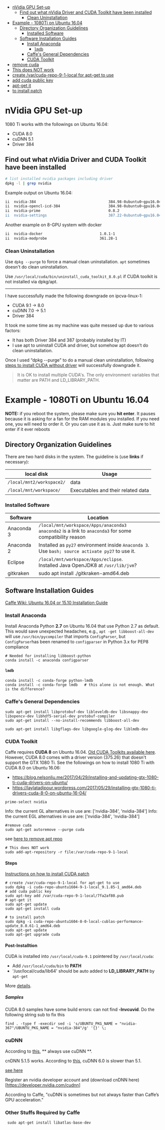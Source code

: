 <!-- TOC -->

- [nVidia GPU Set-up](#nvidia-gpu-set-up)
    - [Find out what nVidia Driver and CUDA Toolkit have been installed](#find-out-what-nvidia-driver-and-cuda-toolkit-have-been-installed)
        - [Clean Uninstallation](#clean-uninstallation)
- [Example - 1080Ti on Ubuntu 16.04](#example---1080ti-on-ubuntu-1604)
    - [Directory Organization Guidelines](#directory-organization-guidelines)
        - [Installed Software](#installed-software)
    - [Software Installation Guides](#software-installation-guides)
        - [Install Anaconda](#install-anaconda)
            - [`lmdb`](#lmdb)
        - [Caffe's General Dependencies](#caffes-general-dependencies)
        - [CUDA Toolkit](#cuda-toolkit)
- [remove cuda](#remove-cuda)
- [This does NOT work](#this-does-not-work)
- [create /var/cuda-repo-9-1-local for apt-get to use](#create-varcuda-repo-9-1-local-for-apt-get-to-use)
- [add cuda public key](#add-cuda-public-key)
- [apt-get it](#apt-get-it)
- [to install patch](#to-install-patch)

<!-- /TOC -->

# nVidia GPU Set-up

1080 Ti works with the followings on Ubuntu 16.04:
- CUDA 8.0
- cuDNN 5.1
- Driver 384

## Find out what nVidia Driver and CUDA Toolkit have been installed

```sh
# list installed nvidia packages including driver
dpkg -l | grep nvidia
```

Example output on Ubuntu 16.04:
```sh
ii  nvidia-384                                 384.98-0ubuntu0~gpu16.04.1                   amd64        NVIDIA binary driver - version 384.98
ii  nvidia-opencl-icd-384                      384.98-0ubuntu0~gpu16.04.1                   amd64        NVIDIA OpenCL ICD
ii  nvidia-prime                               0.8.2                                        amd64        Tools to enable NVIDIA's Prime
ii  nvidia-settings                            387.22-0ubuntu0~gpu16.04.1                   amd64        Tool for configuring the NVIDIA graphics driver
```

Another example on 8-GPU system with docker
```sh
ii  nvidia-docker                          1.0.1-1                                      amd64        NVIDIA Docker container tools
ii  nvidia-modprobe                        361.28-1                                     amd64        utility to load NVIDIA kernel modules and create device nodes
```

### Clean Uninstallation

Use `dpkg --purge` to force a manual clean uninstallation. `apt` sometimes doesn't do clean uninstallation.

Use `/usr/local/cuda/bin/uninstall_cuda_toolkit_8.0.pl` if CUDA toolkit is not installed via dpkg/apt.

-----------------------------------------------------------------
I have successfully made the following downgrade on ipcva-linux-1:
- CUDA 9.1 -> 8.0
- cuDNN 7.0 -> 5.1
- Driver 384

It took me some time as my machine was quite messed up due to various factors:
- It has both Driver 384 and 387 (probably installed by IT)
- I use apt to uninstall CUDA and driver, but somehow apt doesn’t do clean uninstallation.

Once I used “dpkg --purge" to do a manual clean uninstallation,  following [steps to install CUDA without driver](https://laylatadjpour.wordpress.com/2017/05/29/installing-gtx-1080-ti-drivers-cuda-8-0-on-ubuntu-16-04/) will successfully downgrade it.
> It is OK to install multiple CUDA's. The only environment variables that matter are PATH and LD_LIBRARY_PATH. 

# Example - 1080Ti on Ubuntu 16.04

**NOTE:** if you reboot the system, please make sure you **hit enter**. It pauses because it is asking for a fan for the RAM modules you installed. If you need one, you will need to order it. Or you can use it as is. Just make sure to hit enter if it ever reboots

## Directory Organization Guidelines
There are two hard disks in the system. The guideline is (use **links** if necessary):

| local disk | Usage
|------------|---------------------
|`/local/mnt2/workspace2/`| data
|`/local/mnt/workspace/`| Executables and their related data

### Installed Software
| Software | Location
|------------|---------------------
|Anaconda 3| `/local/mnt/workspace/Apps/anaconda3`<br> `anaconda2` is a link to `anaconda3` for some compatibility reason
|Anaconda 2| Installed as `py27` environment inside `Anaconda 3`. <br> Use `bash; source activate py27` to use it.
|Eclipse | `/local/mnt/workspace/Apps/eclipse`. <br> Installed Java OpenJDK8 at `/usr/lib/jvm`?
|gitkraken |sudo apt install ./gitkraken-amd64.deb


## Software Installation Guides
[Caffe Wiki: Ubuntu 16.04 or 15.10 Installation Guide](https://github.com/BVLC/caffe/wiki/Ubuntu-16.04-or-15.10-Installation-Guide)

### Install Anaconda

Install Anaconda Python **2.7** on Ubuntu 16.04 that use Python 2.7 as default. This would save unexpected headaches, e.g., `apt -get libboost-all-dev` will use `/usr/bin/pycompiler` that imports `ConfigParser`, but `ConfigParser`has been renamed to `configparser` in Python 3.x for PEP8 compliance

``` shell
# Needed for installing libboost-python
conda install -c anaconda configparser
```
#### `lmdb`

```shell
conda install -c conda-forge python-lmdb
conda install -c conda-forge lmdb   # this alone is not enough. What is the difference?
```

### Caffe's General Dependencies

```shell
sudo apt-get install libprotobuf-dev libleveldb-dev libsnappy-dev libopencv-dev libhdf5-serial-dev protobuf-compiler
sudo apt-get install --no-install-recommends libboost-all-dev

sudo apt-get install libgflags-dev libgoogle-glog-dev liblmdb-dev
```

### CUDA Toolkit

Caffe requires **CUDA 8** on Ubuntu 16.04. [Old CUDA Toolkits available here](https://developer.nvidia.com/cuda-toolkit-archive). However, CUDA 8.0 comes with a driver version (375.26) that doesn't support the GTX 1080 Ti. See the followings
on how to install 1080 Ti with CUDA 8.0 on Ubuntu 16.06:
- https://blog.nelsonliu.me/2017/04/29/installing-and-updating-gtx-1080-ti-cuda-drivers-on-ubuntu/
- https://laylatadjpour.wordpress.com/2017/05/29/installing-gtx-1080-ti-drivers-cuda-8-0-on-ubuntu-16-04/

```prime-select nvidia```

Info: the current GL alternatives in use are: ['nvidia-384', 'nvidia-384']
Info: the current EGL alternatives in use are: ['nvidia-384', 'nvidia-384']

```shell
#remove cuda
sudo apt-get autoremove --purge cuda
```

see [here to remove apt repo](https://unix.stackexchange.com/questions/219341/how-to-apt-delete-repository)
```shell
# This does NOT work
sudo add-apt-repository -r file:/var/cuda-repo-9-1-local
```

#### Steps
[Instructions on how to install CUDA patch](https://askubuntu.com/questions/944219/how-to-complete-a-dpkg-cublas-patch-update-to-cuda-8-installation-in-16-04)
```shell
# create /var/cuda-repo-9-1-local for apt-get to use
sudo dpkg -i cuda-repo-ubuntu1604-9-1-local_9.1.85-1_amd64.deb
# add cuda public key
sudo apt-key add /var/cuda-repo-9-1-local/7fa2af80.pub
# apt-get it
sudo apt-get update
sudo apt-get install cuda

# to install patch
sudo dpkg -i cuda-repo-ubuntu1604-8-0-local-cublas-performance-update_8.0.61-1_amd64.deb
sudo apt-get update  
sudo apt-get upgrade cuda
```

#### Post-Installtion

CUDA is installed into `/usr/local/cuda-9.1` pointered by `/usr/local/cuda`:
- Add `/usr/local/cuda/bin` to **PATH**
- '/usr/local/cuda/lib64' should be auto added to **LD_LIBRARY_PATH** by `apt-get`

More [details](http://docs.nvidia.com/cuda/cuda-installation-guide-linux/index.html#post-installation-actions).

##### Samples

CUDA 8.0 samples have some build errors: can not find **-lnvcuvid**. Do the following string sub to fix this
```shell
find . -type f -execdir sed -i 's/UBUNTU_PKG_NAME = "nvidia-367"/UBUNTU_PKG_NAME = "nvidia-384"/g' '{}' \;
```

### cuDNN

According to [this](https://github.com/jcjohnson/cnn-benchmarks), ** always use cuDNN **.

cnDNN 5.1.5 works. According to [this](https://github.com/BVLC/caffe/issues/5490), cuDNN 6.0 is slower than 5.1.

[see here ](https://askubuntu.com/questions/767269/how-can-i-install-cudnn-on-ubuntu-16-04)

Register an nvidia developer account and (download cnDNN here)[https://developer.nvidia.com/cudnn]

According to Caffe, "cuDNN is sometimes but not always faster than Caffe’s GPU acceleration."

### Other Stuffs Required by Caffe

```
 sudo apt-get install libatlas-base-dev
```
